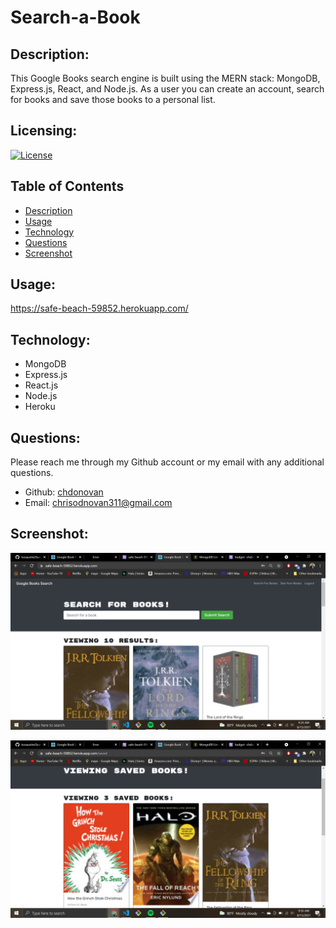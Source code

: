 # Search-a-Book

## Description:
This Google Books search engine is built using the MERN stack: MongoDB, Express.js, React, and Node.js. As a user you can create an account, search for books and save those books to a personal list.

## Licensing:
[![License](https://img.shields.io/badge/License-isc-blue.svg)](https://shields.io)

## Table of Contents 
* [Description](#description)
* [Usage](#usage)
* [Technology](#technology)
* [Questions](#questions)
* [Screenshot](#Screenshot)

## Usage:

https://safe-beach-59852.herokuapp.com/

## Technology:
- MongoDB
- Express.js
- React.js
- Node.js
- Heroku

## Questions:
Please reach me through my Github account or my email with any additional questions.
- Github: [chdonovan](https://github.com/chdonovan)
- Email: chrisodnovan311@gmail.com 

## Screenshot:
![img](client/public/img/search.png)

![img2](client/public/img/save.png)